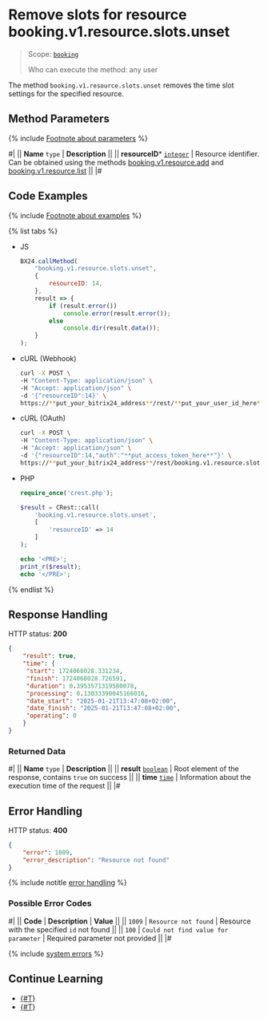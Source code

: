 # Remove slots for resource booking.v1.resource.slots.unset

> Scope: [`booking`](../../../scopes/permissions.md)
>
> Who can execute the method: any user

The method `booking.v1.resource.slots.unset` removes the time slot settings for the specified resource.

## Method Parameters

{% include [Footnote about parameters](../../../../_includes/required.md) %}

#|
|| **Name**
`type` | **Description** ||
|| **resourceID***
[`integer`](../../../data-types.md) | Resource identifier.
Can be obtained using the methods [booking.v1.resource.add](../booking-v1-resource-add.md) and [booking.v1.resource.list](../booking-v1-resource-list.md) ||
|#

## Code Examples

{% include [Footnote about examples](../../../../_includes/examples.md) %}

{% list tabs %}

- JS

    ```js
    BX24.callMethod(
        "booking.v1.resource.slots.unset",
        {
            resourceID: 14,
        },
        result => {
            if (result.error())
                console.error(result.error());
            else
                console.dir(result.data());
        }
    );
    ```

- cURL (Webhook)

    ```bash
    curl -X POST \
    -H "Content-Type: application/json" \
    -H "Accept: application/json" \
    -d '{"resourceID":14}' \
    https://**put_your_bitrix24_address**/rest/**put_your_user_id_here**/**put_your_webhook_here**/booking.v1.resource.slots.unset
    ```

- cURL (OAuth)

    ```bash
    curl -X POST \
    -H "Content-Type: application/json" \
    -H "Accept: application/json" \
    -d '{"resourceID":14,"auth":"**put_access_token_here**"}' \
    https://**put_your_bitrix24_address**/rest/booking.v1.resource.slots.unset
    ```

- PHP

    ```php
    require_once('crest.php');

    $result = CRest::call(
        'booking.v1.resource.slots.unset',
        [
            'resourceID' => 14
        ]
    );

    echo '<PRE>';
    print_r($result);
    echo '</PRE>';
    ```

{% endlist %}

## Response Handling

HTTP status: **200**

```json
{
    "result": true,
    "time": {
     "start": 1724068028.331234,
     "finish": 1724068028.726591,
     "duration": 0.3953571319580078,
     "processing": 0.13033390045166016,
     "date_start": "2025-01-21T13:47:08+02:00",
     "date_finish": "2025-01-21T13:47:08+02:00",
     "operating": 0
    }
}
```

### Returned Data

#|
|| **Name**
`type` | **Description** ||
|| **result**
[`boolean`](../../../data-types.md) | Root element of the response, contains `true` on success ||
|| **time**
[`time`](../../../data-types.md#time) | Information about the execution time of the request ||
|#

## Error Handling

HTTP status: **400**

```json
{
    "error": 1009,
    "error_description": "Resource not found"
}
```

{% include notitle [error handling](../../../../_includes/error-info.md) %}

### Possible Error Codes

#|
|| **Code** | **Description** | **Value** ||
|| `1009` | `Resource not found` | Resource with the specified `id` not found ||
|| `100` | `Could not find value for parameter` | Required parameter not provided ||
|#

{% include [system errors](../../../../_includes/system-errors.md) %}

## Continue Learning

- [{#T}](./booking-v1-resource-slots-set.md)
- [{#T}](./booking-v1-resource-slots-list.md)